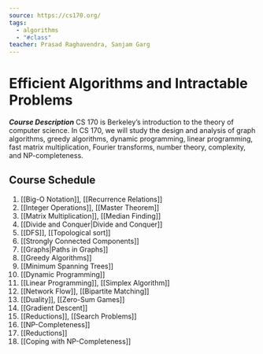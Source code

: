 ```yaml
---
source: https://cs170.org/
tags:
  - algorithms
  - "#class"
teacher: Prasad Raghavendra, Sanjam Garg
---
```

# Efficient Algorithms and Intractable Problems

___Course Description___
CS 170 is Berkeley’s introduction to the theory of computer science. In CS 170, we will study the design and analysis of graph algorithms, greedy algorithms, dynamic programming, linear programming, fast matrix multiplication, Fourier transforms, number theory, complexity, and NP-completeness.

## Course Schedule

1. [[Big-O Notation]], [[Recurrence Relations]]
2. [[Integer Operations]], [[Master Theorem]]
3. [[Matrix Multiplication]], [[Median Finding]]
4. [[Divide and Conquer|Divide and Conquer]]
5. [[DFS]], [[Topological sort]]
6. [[Strongly Connected Components]]
7. [[Graphs|Paths in Graphs]]
8. [[Greedy Algorithms]]
9. [[Minimum Spanning Trees]]
10. [[Dynamic Programming]]
11. [[Linear Programming]], [[Simplex Algorithm]]
12. [[Network Flow]], [[Bipartite Matching]]
13. [[Duality]], [[Zero-Sum Games]]
14. [[Gradient Descent]]
15. [[Reductions]], [[Search Problems]]
16. [[NP-Completeness]]
17. [[Reductions]]
18. [[Coping with NP-Completeness]]
